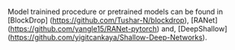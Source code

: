 Model trainined procedure or pretrained models can be found in [BlockDrop] (https://github.com/Tushar-N/blockdrop), [RANet] (https://github.com/yangle15/RANet-pytorch) and, [DeepShallow] (https://github.com/yigitcankaya/Shallow-Deep-Networks).
